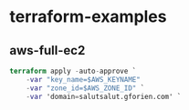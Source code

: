 # terraform-examples

## aws-full-ec2

```terraform
terraform apply -auto-approve `
    -var "key_name=$AWS_KEYNAME"
    -var "zone_id=$AWS_ZONE_ID" `
    -var 'domain=salutsalut.gforien.com' `
```
